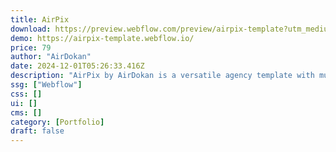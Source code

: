 ```yaml
---
title: AirPix
download: https://preview.webflow.com/preview/airpix-template?utm_medium=preview_link&utm_source=designer&utm_content=airpix-template&preview=78aa50111b236fda1a80d020887e227e&workflow=preview
demo: https://airpix-template.webflow.io/
price: 79
author: "AirDokan"
date: 2024-12-01T05:26:33.416Z
description: "AirPix by AirDokan is a versatile agency template with multiple pages and 3 variations for home, blog, and contact pages. It’s easy to customize with Finsweet Client First naming and features sleek animations for an engaging, dynamic experience."
ssg: ["Webflow"]
css: []
ui: []
cms: []
category: [Portfolio]
draft: false
---
```

